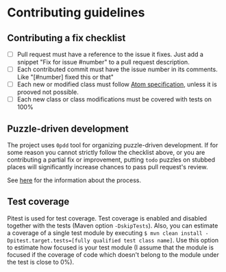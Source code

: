 # Contributing guidelines

## Contributing a fix checklist

+ [ ] Pull request must have a reference to the issue it fixes. Just add a snippet "Fix for issue #number" to a pull request description.
+ [ ] Each contributed commit must have the issue number in its comments. Like "[#number] fixed this or that"
+ [ ] Each new or modified class must follow [Atom specification](https://github.com/project-avral/oo-atom/blob/master/ATOM_SPECIFICATION.md), unless it is prooved not possible.
+ [ ] Each new class or class modifications must be covered with tests on 100%

## Puzzle-driven development

The project uses `0pdd` tool for organizing puzzle-driven development. If for some reason you cannot strictly follow the checklist above,
or you are contributing a partial fix or improvement,  putting `todo` puzzles on stubbed places will significantly increase chances to pass
pull request's review.

See [here](http://www.yegor256.com/2010/03/04/pdd.html) for the information about the process.

## Test coverage

Pitest is used for test coverage. Test coverage is enabled and disabled together with the tests (Maven option `-DskipTests`).
Also, you can estimate a coverage of a single test module by executing `$ mvn clean install -Dpitest.target.tests=[fully qualified test class name]`.
Use this option to estimate how focused is your test module (I assume that the module is focused if the coverage of code which doesn't belong
to the module under the test is close to 0%).

